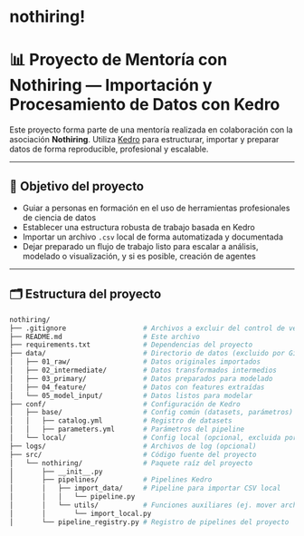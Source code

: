 # nothiring!

# 📊 Proyecto de Mentoría con Nothiring — Importación y Procesamiento de Datos con Kedro

Este proyecto forma parte de una mentoría realizada en colaboración con la asociación **Nothiring**. Utiliza [Kedro](https://kedro.readthedocs.io/) para estructurar, importar y preparar datos de forma reproducible, profesional y escalable.

---

## 🧠 Objetivo del proyecto

- Guiar a personas en formación en el uso de herramientas profesionales de ciencia de datos
- Establecer una estructura robusta de trabajo basada en Kedro
- Importar un archivo `.csv` local de forma automatizada y documentada
- Dejar preparado un flujo de trabajo listo para escalar a análisis, modelado o visualización, y si es posible, creación de agentes

---

## 🗂 Estructura del proyecto

```bash
nothiring/
├── .gitignore                   # Archivos a excluir del control de versiones
├── README.md                    # Este archivo
├── requirements.txt             # Dependencias del proyecto
├── data/                        # Directorio de datos (excluido por Git)
│   ├── 01_raw/                  # Datos originales importados
│   ├── 02_intermediate/         # Datos transformados intermedios
│   ├── 03_primary/              # Datos preparados para modelado
│   ├── 04_feature/              # Datos con features extraídas
│   └── 05_model_input/          # Datos listos para modelar
├── conf/                        # Configuración de Kedro
│   ├── base/                    # Config común (datasets, parámetros)
│   │   ├── catalog.yml          # Registro de datasets
│   │   ├── parameters.yml       # Parámetros del pipeline
│   └── local/                   # Config local (opcional, excluida por Git)
├── logs/                        # Archivos de log (opcional)
├── src/                         # Código fuente del proyecto
│   └── nothiring/               # Paquete raíz del proyecto
│       ├── __init__.py
│       ├── pipelines/           # Pipelines Kedro
│       │   ├── import_data/     # Pipeline para importar CSV local
│       │   │   └── pipeline.py
│       │   └── utils/           # Funciones auxiliares (ej. mover archivos)
│       │       └── import_local.py
│       └── pipeline_registry.py # Registro de pipelines del proyecto
